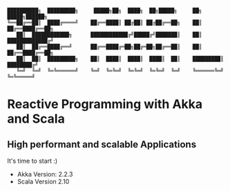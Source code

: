 ```
██████████╗  █████████╗     █████╗██╗  ████╗  ██╗█████╗     ██╗     █████╗██████╗ 
╚══██╔══██║  ████╔════╝    ██╔══████║ ██╔██║ ██╔██╔══██╗    ██║    ██╔══████╔══██╗
   ██║  ████████████╗      ████████████╔╝█████╔╝███████║    ██║    █████████████╔╝
   ██║  ██╔══████╔══╝      ██╔══████╔═██╗██╔═██╗██╔══██║    ██║    ██╔══████╔══██╗
   ██║  ██║  █████████╗    ██║  ████║  ████║  ████║  ██║    █████████║  ████████╔╝
   ╚═╝  ╚═╝  ╚═╚══════╝    ╚═╝  ╚═╚═╝  ╚═╚═╝  ╚═╚═╝  ╚═╝    ╚══════╚═╝  ╚═╚═════╝
```

# Reactive Programming with Akka and Scala
## High performant and scalable Applications

It's time to start :)

* Akka Version: 2.2.3
* Scala Version 2.10